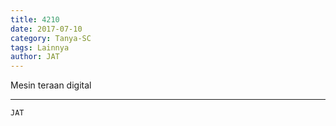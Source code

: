 ```yaml
---
title: 4210
date: 2017-07-10
category: Tanya-SC
tags: Lainnya
author: JAT
---
```


Mesin teraan digital

---



`JAT`
